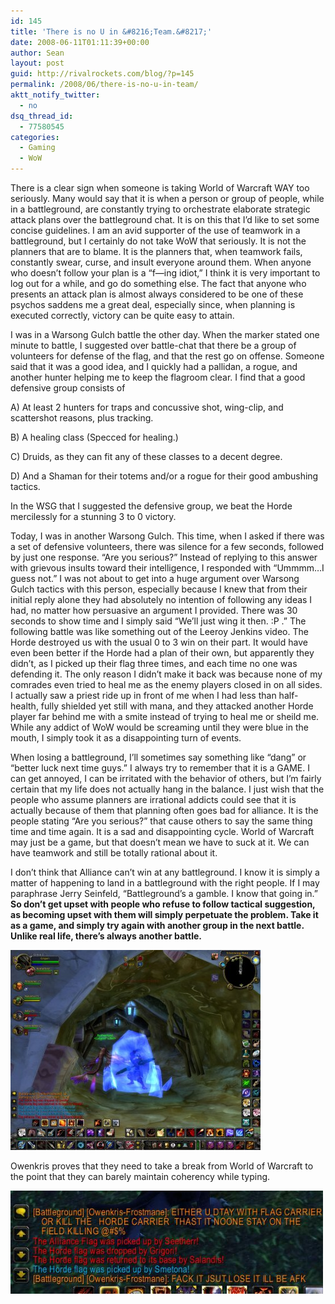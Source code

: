 ```yaml
---
id: 145
title: 'There is no U in &#8216;Team.&#8217;'
date: 2008-06-11T01:11:39+00:00
author: Sean
layout: post
guid: http://rivalrockets.com/blog/?p=145
permalink: /2008/06/there-is-no-u-in-team/
aktt_notify_twitter:
  - no
dsq_thread_id:
  - 77580545
categories:
  - Gaming
  - WoW
---
```

There is a clear sign when someone is taking World of Warcraft WAY too seriously. Many would say that it is when a person or group of people, while in a battleground, are constantly trying to orchestrate elaborate strategic attack plans over the battleground chat. It is on this that I&#8217;d like to set some concise guidelines. I am an avid supporter of the use of teamwork in a battleground, but I certainly do not take WoW that seriously. It is not the planners that are to blame. It is the planners that, when teamwork fails, constantly swear, curse, and insult everyone around them. When anyone who doesn&#8217;t follow your plan is a &#8220;f&#8212;ing idiot,&#8221; I think it is very important to log out for a while, and go do something else. The fact that anyone who presents an attack plan is almost always considered to be one of these psychos saddens me a great deal, especially since, when planning is executed correctly, victory can be quite easy to attain.

I was in a Warsong Gulch battle the other day. When the marker stated one minute to battle, I suggested over battle-chat that there be a group of volunteers for defense of the flag, and that the rest go on offense. Someone said that it was a good idea, and I quickly had a pallidan, a rogue, and another hunter helping me to keep the flagroom clear. I find that a good defensive group consists of

A) At least 2 hunters for traps and concussive shot, wing-clip, and scattershot reasons, plus tracking.

B) A healing class (Specced for healing.)

C) Druids, as they can fit any of these classes to a decent degree.

D) And a Shaman for their totems and/or a rogue for their good ambushing tactics.

In the WSG that I suggested the defensive group, we beat the Horde mercilessly for a stunning 3 to 0 victory.

Today, I was in another Warsong Gulch. This time, when I asked if there was a set of defensive volunteers, there was silence for a few seconds, followed by just one response. &#8220;Are you serious?&#8221; Instead of replying to this answer with grievous insults toward their intelligence, I responded with &#8220;Ummmm&#8230;I guess not.&#8221; I was not about to get into a huge argument over Warsong Gulch tactics with this person, especially because I knew that from their initial reply alone they had absolutely no intention of following any ideas I had, no matter how persuasive an argument I provided. There was 30 seconds to show time and I simply said &#8220;We&#8217;ll just wing it then. :P .&#8221; The following battle was like something out of the Leeroy Jenkins video. The Horde destroyed us with the usual 0 to 3 win on their part. It would have even been better if the Horde had a plan of their own, but apparently they didn&#8217;t, as I picked up their flag three times, and each time no one was defending it. The only reason I didn&#8217;t make it back was because none of my comrades even tried to heal me as the enemy players closed in on all sides. I actually saw a priest ride up in front of me when I had less than half-health, fully shielded yet still with mana, and they attacked another Horde player far behind me with a smite instead of trying to heal me or sheild me. While any addict of WoW would be screaming until they were blue in the mouth, I simply took it as a disappointing turn of events.

When losing a battleground, I&#8217;ll sometimes say something like &#8220;dang&#8221; or &#8220;better luck next time guys.&#8221; I always try to remember that it is a GAME. I can get annoyed, I can be irritated with the behavior of others, but I&#8217;m fairly certain that my life does not actually hang in the balance. I just wish that the people who assume planners are irrational addicts could see that it is actually because of them that planning often goes bad for alliance. It is the people stating &#8220;Are you serious?&#8221; that cause others to say the same thing time and time again. It is a sad and disappointing cycle. World of Warcraft may just be a game, but that doesn&#8217;t mean we have to suck at it. We can have teamwork and still be totally rational about it.

I don&#8217;t think that Alliance can&#8217;t win at any battleground. I know it is simply a matter of happening to land in a battleground with the right people. If I may paraphrase Jerry Seinfeld, &#8220;Battleground&#8217;s a gamble. I know that going in.&#8221; **So don&#8217;t get upset with people who refuse to follow tactical suggestion, as becoming upset with them will simply perpetuate the problem. Take it as a game, and simply try again with another group in the next battle. Unlike real life, there&#8217;s always another battle.**

[<img class="aligncenter size-medium wp-image-146" title="I got frozen in mid bow-firing.  I thought it so interesting that I took a screenshot.  I thank the hunter that placed it. :P" src="/content/2008/06/wowscrnshot_060708_214223-400x320.jpg" alt="I got frozen in mid bow-firing.  I thought it so interesting that I took a screenshot.  I thank the hunter that placed it. :P" width="400" height="320" />](/content/2008/06/wowscrnshot_060708_214223.jpg)

Owenkris proves that they need to take a break from World of Warcraft to the point that they can barely maintain coherency while typing.

[<img class="aligncenter size-full wp-image-149" title="Are you sure you want to dtay with fack?  Or is it jsut a word I haven\'t heard of?" src="/content/2008/06/another-example.jpg" alt="" width="500" height="165" />](/content/2008/06/another-example.jpg)